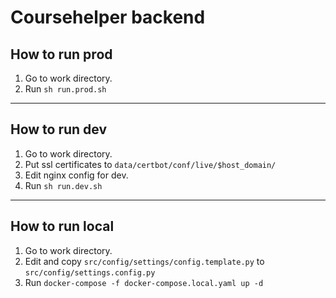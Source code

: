 # Coursehelper backend #

## How to run prod ##
1) Go to work directory.
2) Run `sh run.prod.sh`
---
## How to run dev ##
1) Go to work directory.
2) Put ssl certificates to `data/certbot/conf/live/$host_domain/`
3) Edit nginx config for dev.
4) Run `sh run.dev.sh`
---
## How to run local ##
1) Go to work directory.
2) Edit and copy `src/config/settings/config.template.py` to `src/config/settings.config.py`
3) Run `docker-compose -f docker-compose.local.yaml up -d` 
